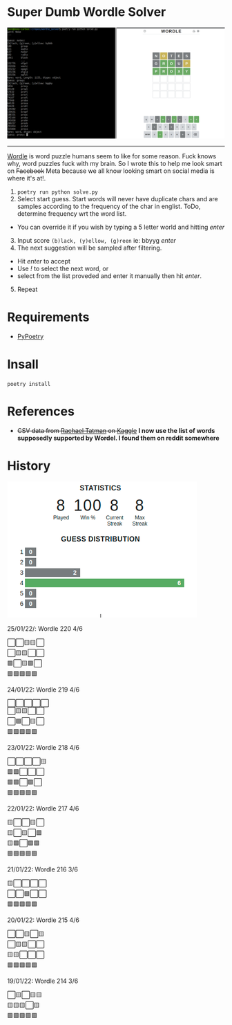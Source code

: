 # Super Dumb Wordle Solver

![screenshot](screenshot.png)

---

[Wordle](https://www.powerlanguage.co.uk/wordle/) is word puzzle humans seem to like for some reason. Fuck knows why, word puzzles fuck with my brain. So I wrote this to help me look smart on ~~Facebook~~ Meta because we all know looking smart on social media is where it's at!.

1. `poetry run python solve.py`
2. Select start guess. Start words will never have duplicate chars and are samples according to the frequency of the char in englist. ToDo, determine frequency wrt the word list.
  - You can override it if you wish by typing a 5 letter world and hitting *enter*
3. Input score `(b)lack, (y)ellow, (g)reen` ie: bbyyg *enter*
4. The next suggestion will be sampled after filtering.
  - Hit *enter* to accept
  - Use *!* to select the next word, or
  - select from the list proveded and enter it manually then hit *enter*.
5. Repeat

# Requirements

- [PyPoetry](https://python-poetry.org/)

# Insall

`poetry install`

# References

- ~~CSV data from [Rachael Tatman](https://www.kaggle.com/rtatman) on [Kaggle](https://www.kaggle.com/rtatman/english-word-frequency)~~  **I now use the list of words supposedly supported by Wordel. I found them on reddit somewhere**

# History

![stats](stats.png)

25/01/22/: Wordle 220 4/6

⬜⬜🟨🟨⬜<br/>
⬜🟨🟨⬜⬜<br/>
🟩⬜🟨🟩⬜<br/>
🟩🟩🟩🟩🟩<br/>

24/01/22: Wordle 219 4/6

⬜⬜⬜⬜⬜<br/>
⬜🟨🟨⬜⬜<br/>
⬜🟩⬜🟨⬜<br/>
🟩🟩🟩🟩🟩<br/>

23/01/22: Wordle 218 4/6

⬜⬜⬜⬜🟨<br/>
🟩🟩⬜⬜⬜<br/>
🟩🟩⬜🟩⬜<br/>
🟩🟩🟩🟩🟩<br/>

22/01/22: Wordle 217 4/6

🟨⬜⬜🟨⬜<br/>
🟨⬜🟨⬜🟩<br/>
🟨🟩⬜🟩🟩<br/>
🟩🟩🟩🟩🟩<br/>

21/01/22: Wordle 216 3/6

🟨⬜⬜⬜⬜<br/>
⬜⬜🟩⬜⬜<br/>
🟩🟩🟩🟩🟩<br/>

20/01/22: Wordle 215 4/6

⬜⬜🟨⬜🟨<br/>
⬜🟨🟨⬜⬜<br/>
🟨🟨⬜⬜⬜<br/>
🟩🟩🟩🟩🟩<br/>

19/01/22: Wordle 214 3/6

⬜🟨⬜🟨🟨<br/>
🟨🟨🟨⬜🟨<br/>
🟩🟩🟩🟩🟩<br/>

